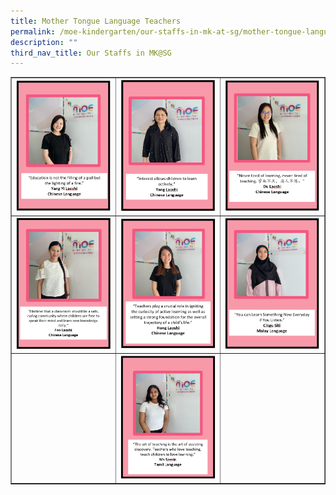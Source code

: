 ```yaml
---
title: Mother Tongue Language Teachers
permalink: /moe-kindergarten/our-staffs-in-mk-at-sg/mother-tongue-language-teachers/
description: ""
third_nav_title: Our Staffs in MK@SG
---
```

<table style="border-collapse: collapse; width: 100%;" border="1">
<tbody>
<tr>
<td style="width: 33.3333%;"><img src="/images/mtlt1.png"></td>
<td style="width: 33.3333%;"><img src="/images/mtlt2.png"></td>
<td style="width: 33.3333%;"><img src="/images/mtlt3.png"></td>
</tr>
<tr>
<td style="width: 33.3333%;"><img src="/images/mtlt4.png"></td>
<td style="width: 33.3333%;"><img src="/images/mtlt5.png"></td>
<td style="width: 33.3333%;"><img src="/images/mtlt6.png"></td>
</tr>
<tr>
<td style="width: 33.3333%;">&nbsp;</td>
<td style="width: 33.3333%;"><img src="/images/mtlt7.png"></td>
<td style="width: 33.3333%;">&nbsp;</td>
</tr>
</tbody>
</table>